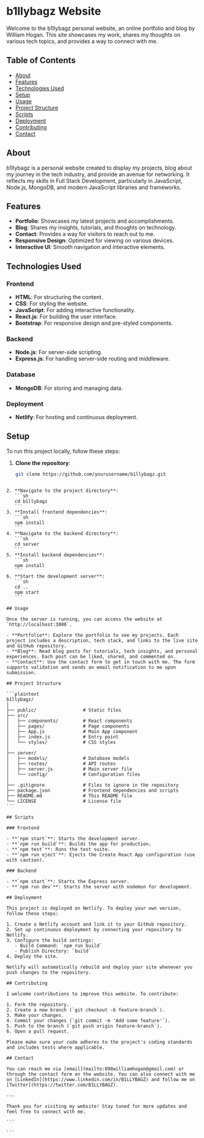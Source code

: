 # b1llybagz Website

Welcome to the b1llybagz personal website, an online portfolio and blog by William Hogan. This site showcases my work, shares my thoughts on various tech topics, and provides a way to connect with me.

## Table of Contents

- [About](#about)
- [Features](#features)
- [Technologies Used](#technologies-used)
- [Setup](#setup)
- [Usage](#usage)
- [Project Structure](#project-structure)
- [Scripts](#scripts)
- [Deployment](#deployment)
- [Contributing](#contributing)
- [Contact](#contact)

## About

b1llybagz is a personal website created to display my projects, blog about my journey in the tech industry, and provide an avenue for networking. It reflects my skills in Full Stack Development, particularly in JavaScript, Node.js, MongoDB, and modern JavaScript libraries and frameworks.

## Features

- **Portfolio**: Showcases my latest projects and accomplishments.
- **Blog**: Shares my insights, tutorials, and thoughts on technology.
- **Contact**: Provides a way for visitors to reach out to me.
- **Responsive Design**: Optimized for viewing on various devices.
- **Interactive UI**: Smooth navigation and interactive elements.

## Technologies Used

### Frontend

- **HTML**: For structuring the content.
- **CSS**: For styling the website.
- **JavaScript**: For adding interactive functionality.
- **React.js**: For building the user interface.
- **Bootstrap**: For responsive design and pre-styled components.

### Backend

- **Node.js**: For server-side scripting.
- **Express.js**: For handling server-side routing and middleware.

### Database

- **MongoDB**: For storing and managing data.

### Deployment

- **Netlify**: For hosting and continuous deployment.

## Setup

To run this project locally, follow these steps:

1. **Clone the repository**:
   ```sh
   git clone https://github.com/yourusername/b1llybagz.git
   ```

````

2. **Navigate to the project directory**:
   ```sh
   cd b1llybagz
   ```
3. **Install frontend dependencies**:
   ```sh
   npm install
   ```
4. **Navigate to the backend directory**:
   ```sh
   cd server
   ```
5. **Install backend dependencies**:
   ```sh
   npm install
   ```
6. **Start the development server**:
   ```sh
   cd ..
   npm start
   ```

## Usage

Once the server is running, you can access the website at `http://localhost:3000`.

- **Portfolio**: Explore the portfolio to see my projects. Each project includes a description, tech stack, and links to the live site and GitHub repository.
- **Blog**: Read blog posts for tutorials, tech insights, and personal experiences. Each post can be liked, shared, and commented on.
- **Contact**: Use the contact form to get in touch with me. The form supports validation and sends an email notification to me upon submission.

## Project Structure

```plaintext
b1llybagz/
│
├── public/                 # Static files
├── src/
│   ├── components/         # React components
│   ├── pages/              # Page components
│   ├── App.js              # Main App component
│   ├── index.js            # Entry point
│   └── styles/             # CSS styles
│
├── server/
│   ├── models/             # Database models
│   ├── routes/             # API routes
│   ├── server.js           # Main server file
│   └── config/             # Configuration files
│
├── .gitignore              # Files to ignore in the repository
├── package.json            # Frontend dependencies and scripts
├── README.md               # This README file
└── LICENSE                 # License file
```

## Scripts

### Frontend

- **`npm start`**: Starts the development server.
- **`npm run build`**: Builds the app for production.
- **`npm test`**: Runs the test suite.
- **`npm run eject`**: Ejects the Create React App configuration (use with caution).

### Backend

- **`npm start`**: Starts the Express server.
- **`npm run dev`**: Starts the server with nodemon for development.

## Deployment

This project is deployed on Netlify. To deploy your own version, follow these steps:

1. Create a Netlify account and link it to your GitHub repository.
2. Set up continuous deployment by connecting your repository to Netlify.
3. Configure the build settings:
   - Build Command: `npm run build`
   - Publish Directory: `build`
4. Deploy the site.

Netlify will automatically rebuild and deploy your site whenever you push changes to the repository.

## Contributing

I welcome contributions to improve this website. To contribute:

1. Fork the repository.
2. Create a new branch (`git checkout -b feature-branch`).
3. Make your changes.
4. Commit your changes (`git commit -m 'Add some feature'`).
5. Push to the branch (`git push origin feature-branch`).
6. Open a pull request.

Please make sure your code adheres to the project's coding standards and includes tests where applicable.

## Contact

You can reach me via [email](mailto:098williamhogan@gmail.com) or through the contact form on the website. You can also connect with me on [LinkedIn](https://www.linkedin.com/in/B1LLYBAGZ) and follow me on [Twitter](https://twitter.com/B1LLYBAGZ).

---

Thank you for visiting my website! Stay tuned for more updates and feel free to connect with me.

```

```
````
